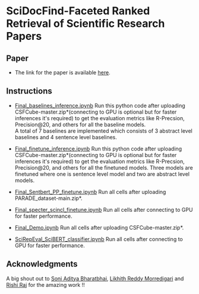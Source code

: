 # SciDocFind-Faceted Ranked Retrieval of Scientific Research Papers

## Paper 
- The link for the paper is available [here](https://github.com/jena-shreyas/ScidocFind/blob/main/Reports/SciDocFind-Faceted_Ranked_Retrieval_of_Scientific_Research_Papers.pdf.pdf). 

## Instructions
- [Final_baselines_inference.ipynb]
Run this python code after uploading CSFCube-master.zip*(connecting to GPU is optional but for faster inferences it's required) to get the evaluation metrics like R-Precsion, Precision@20, and others for all the baseline models. \
A total of 7 baselines are implemented which consists of 3 abstract level baselines and 4 sentence level baselines.


- [Final_finetune_inference.ipynb]
Run this python code after uploading CSFCube-master.zip*(connecting to GPU is optional but for faster inferences it's required) to get the evaluation metrics like R-Precsion, Precision@20, and others for all the finetuned models. Three models are finetuned where one is sentence level model and two are abstract level models.

- [Final_Sentbert_PP_finetune.ipynb]
Run all cells after uploading PARADE_dataset-main.zip*.

- [Final_specter_scincl_finetune.ipynb]
Run all cells after connecting to GPU for faster performance.

- [Final_Demo.ipynb]
Run all cells after uploading CSFCube-master.zip*.

- [SciRepEval_SciBERT_classifier.ipynb]
Run all cells after connecting to GPU for faster performance.

## Acknowledgments
A big shout out to [Soni Aditya Bharatbhai](https://github.com/adityasoni9998), [Likhith Reddy Morredigari](https://github.com/likhnic) and [Rishi Raj](https://github.com/rsh-raj) for the amazing work !!

[//]: #
[jena-shreyas]: <https://github.com/jena-shreyas>
   [Final_baselines_inference.ipynb]: <https://github.com/jena-shreyas/SciDocFind/blob/main/src/Final_baselines_inference.ipynb>
   [Final_finetune_inference.ipynb]: <https://github.com/jena-shreyas/SciDocFind/blob/main/src/Final_finetune_inference.ipynb>
   [Final_Sentbert_PP_finetune.ipynb]: <https://github.com/jena-shreyas/SciDocFind/blob/main/src/Final_Sentbert_PP_finetune.ipynb>
   [Final_specter_scincl_finetune.ipynb]: <https://github.com/jena-shreyas/SciDocFind/blob/main/src/Final_specter_scincl_finetune.ipynb>
   [Final_Demo.ipynb]: <https://github.com/jena-shreyas/SciDocFind/blob/main/src/Final_Demo.ipynb>
   [SciRepEval_SciBERT_classifier.ipynb]: <https://github.com/jena-shreyas/SciDocFind/blob/main/src/SciRepEval_SciBERT_classifier.ipynb]>
